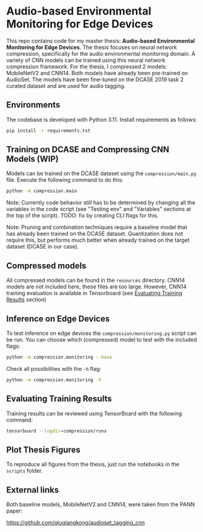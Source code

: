# Audio-based Environmental Monitoring for Edge Devices

This repo contains code for my master thesis: **Audio-based Environmental Monitoring for Edge Devices**. The thesis focuses on neural network compression, specifically for the audio environmental monitoring domain. A variety of CNN models can be trained using this neural network compression framework. For the thesis, I compressed 2 models: MobileNetV2 and CNN14. Both models have already been pre-trained on AudioSet. The models have been fine-tuned on the DCASE 2019 task 2 curated dataset and are used for audio tagging.

## Environments

The codebase is developed with Python 3.11. Install requirements as follows:
```sh
pip install -r requirements.txt
```

## Training on DCASE and Compressing CNN Models (WIP)

Models can be trained on the DCASE dataset using the `compression/main.py` file. Execute the following command to do this:
```sh
python -m compression.main
```

Note: Currently code behavior still has to be determined by changing all the variables in the code script (see "Testing env" and "Variables" sections at the top of the script). TODO: fix by creating CLI flags for this.

Note: Pruning and combination techniques require a baseline model that has already been trained on the DCASE dataset. Quantization does not require this, but performs much better when already trained on the target dataset (DCASE in our case).

## Compressed models

All compressed models can be found in the `resources` directory. CNN14 models are not included here, these files are too large. However, CNN14 training evaluation is available in Tensorboard (see [Evaluating Training Results](#Evaluating-Training-Results) section)

## Inference on Edge Devices

To test inference on edge devices the `compression/monitoring.py` script can be run. You can choose which (compressed) model to test with the included flags:
```sh
python -m compression.monitoring --base
```
Check all possibilities with the `-h` flag:
```sh
python -m compression.monitoring -h
```

## Evaluating Training Results 

Training results can be reviewed using TensorBoard with the following command:
```sh
tensorboard --logdir=compression/runs
```

## Plot Thesis Figures

To reproduce all figures from the thesis, just run the notebooks in the `scripts` folder.

## External links

Both baseline models, MobileNetV2 and CNN14, were taken from the PANN paper:

https://github.com/qiuqiangkong/audioset_tagging_cnn